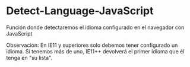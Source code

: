 # Detect-Language-JavaScript
Función donde detectaremos el idioma configurado en el navegador con JavaScript

Observación: En IE11 y superiores solo debemos tener configurado un idioma. Si tenemos más de uno, IE11++ devolverá el primer idioma que él tenga en "su lista".
